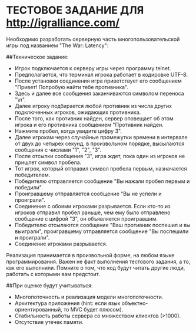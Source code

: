 # ТЕСТОВОЕ ЗАДАНИЕ ДЛЯ http://igralliance.com/

Необходимо разработать серверную часть многопользовательской игры под названием "The War: Latency":

##Техническое задание:

- Игрок подключается к серверу игры через программу telnet.
- Предполагается, что терминал игрока работает в кодировке UTF-8.
- После установки соединения игра приветствует его сообщением "Привет! Попробую найти тебе противника".
- Здесь и далее все сообщения заканчиваются символом переноса "\n".
- Далее игроку подбирается любой противник из числа других подключенных игроков, ожидающих противника.
- После того, как противник найден, сервер оповещает об этом игрока и его противника сообщением "Противник найден.
- Нажмите пробел, когда увидите цифру 3".
- Далее игрокам через случайные промежутки времени в интервале от двух до четырех секунд, в произвольном порядке, высылаются сообщения с числами "1", "2", "3".
- После отсылки сообщения "3", игра ждет, пока один из игроков не пришлет символ пробела.
- Тот игрок, который отправил символ пробела первым, назначается победителем.
- Победителю отправляется сообщение "Вы нажали пробел первым и победили".
- Проигравшему отправляется сообщение "Вы не успели и проиграли".
- Соединение с обоими игроками разрывается. Если кто-то из игроков отправил пробел раньше, чем ему было отправлено сообщение с цифрой "3", он объявляется проигравшим.
- Победителю отсылаются сообщение "Ваш противник поспешил и вы выиграли", проигравшему отправляется сообщение "Вы поспешили и проиграли".
- Соединение игроками разрывается.

Реализация принимается в произвольной форме, на любом языке программирования.
Важен не факт выполнения тестового задания, а то, как его выполнили. Помните о том, что код будут читать другие люди, работать с которыми вам предстоит.

##При оценке будут учитываться:

- Многопоточность и реализация модели многопоточности.
- Архитектура приложения (hint: если язык объектно-ориентированный, то MVC будет плюсом).
- Стабильность работы сервера со множеством клиентов (>1000).
- Отсутствие утечек памяти.
